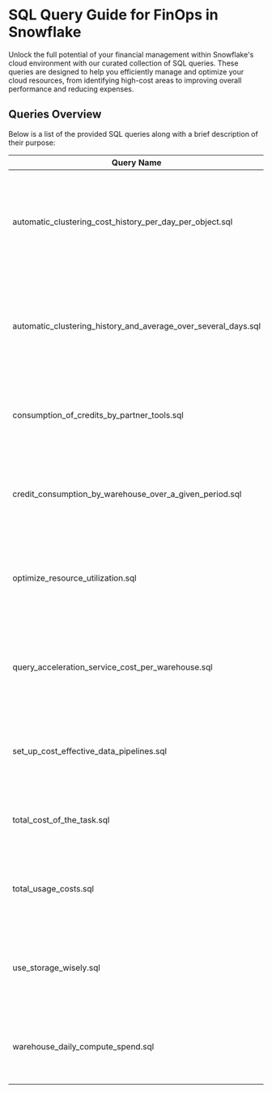 # SQL Query Guide for FinOps in Snowflake

Unlock the full potential of your financial management within Snowflake's cloud environment with our curated collection of SQL queries. These queries are designed to help you efficiently manage and optimize your cloud resources, from identifying high-cost areas to improving overall performance and reducing expenses.


## Queries Overview

Below is a list of the provided SQL queries along with a brief description of their purpose:

| Query Name | Description |
|------------|-------------|
| automatic_clustering_cost_history_per_day_per_object.sql | Tracks credit consumption by Snowflake's automatic clustering feature per table over the last 30 days. |
| automatic_clustering_history_and_average_over_several_days.sql | Analyzes the average daily credits consumed by Snowpipe, offering a weekly grouped view over the last year. |
| consumption_of_credits_by_partner_tools.sql | Identifies the Snowflake partner tools (BI, ETL, etc.) consuming the most credits. |
| credit_consumption_by_warehouse_over_a_given_period.sql | Highlights warehouses with higher credit consumption over a specified period. |
| optimize_resource_utilization.sql | Identifies opportunities for reducing execution times and data processing volumes. |
| query_acceleration_service_cost_per_warehouse.sql | Details credit usage by each warehouse for the Query Acceleration Service since the month's start. |
| set_up_cost_effective_data_pipelines.sql | Provides insights into data loading activities, pinpointing areas for optimization. |
| total_cost_of_the_task.sql | Lists current credit usage for all serverless tasks within Snowflake. |
| total_usage_costs.sql | Displays account-wide usage cost over the last 30 days, in local currency. |
| use_storage_wisely.sql | Offers a detailed overview of storage usage by table, aiding in space management. |
| warehouse_daily_compute_spend.sql | Facilitates a deep dive into daily warehouse usage costs for better management. |
